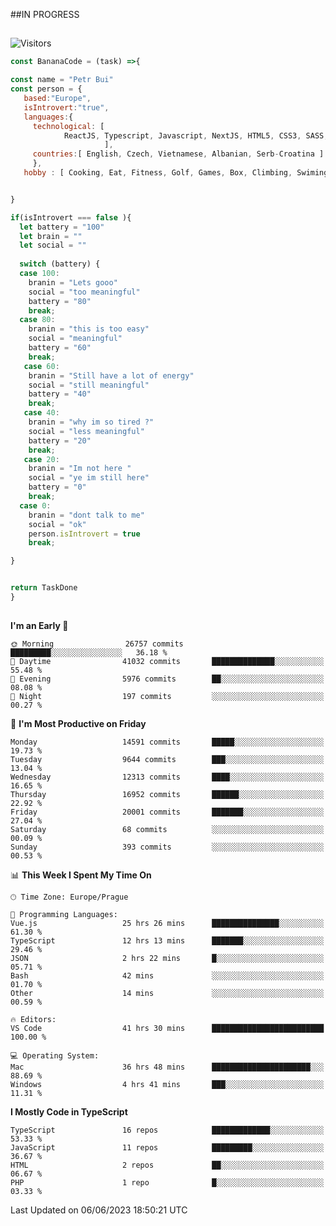 ##IN PROGRESS
##
![Visitors](https://komarev.com/ghpvc/?username=petrbui&style=for-the-badge&label=Visitors+👀)
```Javascript
const BananaCode = (task) =>{

const name = "Petr Bui"
const person = {
   based:"Europe",
   isIntrovert:"true",
   languages:{
     technological: [ 
            ReactJS, Typescript, Javascript, NextJS, HTML5, CSS3, SASS, Redux, Node, Storybook, Styled-Component
                     ],
     countries:[ English, Czech, Vietnamese, Albanian, Serb-Croatina ]
     },
   hobby : [ Cooking, Eat, Fitness, Golf, Games, Box, Climbing, Swiming],


}

if(isIntrovert === false ){
  let battery = "100"
  let brain = ""
  let social = ""
  
  switch (battery) {
  case 100:
    branin = "Lets gooo"
    social = "too meaningful"
    battery = "80"
    break;
  case 80:
    branin = "this is too easy"
    social = "meaningful"
    battery = "60"
    break;
   case 60:
    branin = "Still have a lot of energy"
    social = "still meaningful"
    battery = "40"
    break;
   case 40:
    branin = "why im so tired ?"
    social = "less meaningful"
    battery = "20"
    break;
   case 20:
    branin = "Im not here "
    social = "ye im still here"
    battery = "0"
    break;
  case 0:
    branin = "dont talk to me"
    social = "ok"
    person.isIntrovert = true
    break;

}


return TaskDone
}
```



##
<!--
[![My GitHub stats](https://github-readme-stats.vercel.app/api?username=petrbui&theme=github_dark)](https://github.com/anuraghazra/github-readme-stats)

[![My wakatime stats](https://github-readme-stats.vercel.app/api/wakatime?username=petrbui&theme=github_dark)](https://github.com/anuraghazra/github-readme-stats)
-->
<!--START_SECTION:waka-->
**I'm an Early 🐤** 

```text
🌞 Morning                26757 commits       █████████░░░░░░░░░░░░░░░░   36.18 % 
🌆 Daytime                41032 commits       ██████████████░░░░░░░░░░░   55.48 % 
🌃 Evening                5976 commits        ██░░░░░░░░░░░░░░░░░░░░░░░   08.08 % 
🌙 Night                  197 commits         ░░░░░░░░░░░░░░░░░░░░░░░░░   00.27 % 
```
📅 **I'm Most Productive on Friday** 

```text
Monday                   14591 commits       █████░░░░░░░░░░░░░░░░░░░░   19.73 % 
Tuesday                  9644 commits        ███░░░░░░░░░░░░░░░░░░░░░░   13.04 % 
Wednesday                12313 commits       ████░░░░░░░░░░░░░░░░░░░░░   16.65 % 
Thursday                 16952 commits       ██████░░░░░░░░░░░░░░░░░░░   22.92 % 
Friday                   20001 commits       ███████░░░░░░░░░░░░░░░░░░   27.04 % 
Saturday                 68 commits          ░░░░░░░░░░░░░░░░░░░░░░░░░   00.09 % 
Sunday                   393 commits         ░░░░░░░░░░░░░░░░░░░░░░░░░   00.53 % 
```


📊 **This Week I Spent My Time On** 

```text
🕑︎ Time Zone: Europe/Prague

💬 Programming Languages: 
Vue.js                   25 hrs 26 mins      ███████████████░░░░░░░░░░   61.30 % 
TypeScript               12 hrs 13 mins      ███████░░░░░░░░░░░░░░░░░░   29.46 % 
JSON                     2 hrs 22 mins       █░░░░░░░░░░░░░░░░░░░░░░░░   05.71 % 
Bash                     42 mins             ░░░░░░░░░░░░░░░░░░░░░░░░░   01.70 % 
Other                    14 mins             ░░░░░░░░░░░░░░░░░░░░░░░░░   00.59 % 

🔥 Editors: 
VS Code                  41 hrs 30 mins      █████████████████████████   100.00 % 

💻 Operating System: 
Mac                      36 hrs 48 mins      ██████████████████████░░░   88.69 % 
Windows                  4 hrs 41 mins       ███░░░░░░░░░░░░░░░░░░░░░░   11.31 % 
```

**I Mostly Code in TypeScript** 

```text
TypeScript               16 repos            █████████████░░░░░░░░░░░░   53.33 % 
JavaScript               11 repos            █████████░░░░░░░░░░░░░░░░   36.67 % 
HTML                     2 repos             ██░░░░░░░░░░░░░░░░░░░░░░░   06.67 % 
PHP                      1 repo              █░░░░░░░░░░░░░░░░░░░░░░░░   03.33 % 
```




 Last Updated on 06/06/2023 18:50:21 UTC
<!--END_SECTION:waka-->
